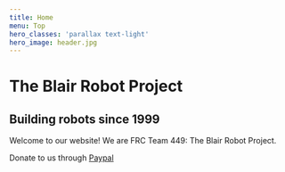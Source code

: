 ```yaml
---
title: Home
menu: Top
hero_classes: 'parallax text-light'
hero_image: header.jpg
---
```


# The Blair Robot Project
## Building robots since 1999

Welcome to our website! We are FRC Team 449: The Blair Robot Project.

Donate to us through [Paypal](https://www.paypal.com/donate/?token=pj89ch21V1xpAn9YeXDmdpe4gV6skuYywM7VoQnk3Iw5ChkUzLbOAb-8bPWYO9JYg0ZQRW&country.x=US&locale.x=US=btn,btn-primary,btn-lg&target=_blank)
